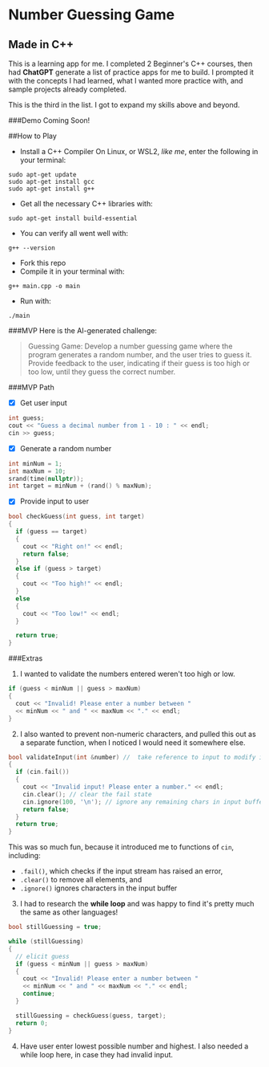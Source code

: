 # Number Guessing Game
## Made in C++

This is a learning app for me.  I completed 2 Beginner's C++ courses, then had **ChatGPT** generate a list of practice apps for me to build.  I prompted it with the concepts I had learned, what I wanted more practice with, and sample projects already completed.

This is the third in the list. I got to expand my skills above and beyond.

###Demo
Coming Soon!

##How to Play
- Install a C++ Compiler
On Linux, or WSL2, *like me*, enter the following in your terminal:
```
sudo apt-get update
sudo apt-get install gcc
sudo apt-get install g++
```
- Get all the necessary C++ libraries with:
```
sudo apt-get install build-essential
```
- You can verify all went well with:
```
g++ --version
```
- Fork this repo
- Compile it in your terminal with:
```
g++ main.cpp -o main
```
- Run with:
```
./main
```

###MVP
Here is the AI-generated challenge:
> Guessing Game: Develop a number guessing game where the program generates a random number, and the user tries to guess it. Provide feedback to the user, indicating if their guess is too high or too low, until they guess the correct number.

###MVP Path
- [x]  Get user input
```c++
int guess;
cout << "Guess a decimal number from 1 - 10 : " << endl;
cin >> guess;
```
- [x]  Generate a random number
```c++
int minNum = 1;
int maxNum = 10;
srand(time(nullptr));
int target = minNum + (rand() % maxNum);
```
- [x]  Provide input to user 
```c++
bool checkGuess(int guess, int target)
{
  if (guess == target)
  {
    cout << "Right on!" << endl;
    return false;
  }
  else if (guess > target)
  {
    cout << "Too high!" << endl;
  }
  else
  {
    cout << "Too low!" << endl;
  }

  return true;
}
```

###Extras
1.  I wanted to validate the numbers entered weren't too high or low.
```c++
if (guess < minNum || guess > maxNum)
{
  cout << "Invalid! Please enter a number between " 
  << minNum << " and " << maxNum << "." << endl;
}
```
2. I also wanted to prevent non-numeric characters, and pulled this out as a separate function, when I noticed I would need it somewhere else.
```c++
bool validateInput(int &number) //  take reference to input to modify if necessary
{
  if (cin.fail())
  {
    cout << "Invalid input! Please enter a number." << endl;
    cin.clear(); // clear the fail state
    cin.ignore(100, '\n'); // ignore any remaining chars in input buffer
    return false;
  }
  return true;
}
```
This was so much fun, because it introduced me to functions of `cin`, including:
- `.fail()`, which checks if the input stream has raised an error,
- `.clear()` to remove all elements, and
- `.ignore()` ignores characters in the input buffer
3. I had to research the **while loop** and was happy to find it's pretty much the same as other languages!
```c++
bool stillGuessing = true;

while (stillGuessing)
{
  // elicit guess
  if (guess < minNum || guess > maxNum)
  {
    cout << "Invalid! Please enter a number between " 
    << minNum << " and " << maxNum << "." << endl;
    continue;
  }

  stillGuessing = checkGuess(guess, target);
  return 0;
}
```
4. Have user enter lowest possible number and highest. I also needed a while loop here, in case they had invalid input.

